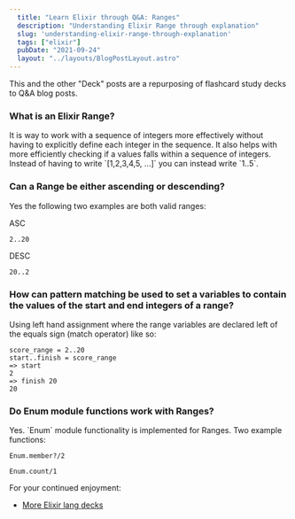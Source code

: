 ```yaml
---
  title: "Learn Elixir through Q&A: Ranges"
  description: "Understanding Elixir Range through explanation"
  slug: 'understanding-elixir-range-through-explanation'
  tags: ["elixir"]
  pubDate: "2021-09-24"
  layout: "../layouts/BlogPostLayout.astro"
---
```


This and the other "Deck" posts are a repurposing of flashcard study decks to Q&A blog posts. 

<h3>What is an Elixir Range?</h3>
It is way to work with a sequence of integers more effectively without having to explicitly define each integer in the sequence. It also helps with more efficiently checking if a values falls within a sequence of integers. Instead of having to write `[1,2,3,4,5, ...]` you can instead write `1..5`.


<h3>Can a Range be either ascending or descending?</h3>
Yes the following two examples are both valid ranges: 

ASC
```
2..20
``` 

DESC
```
20..2
```


<h3>How can pattern matching be used to set a variables to contain the values of the start and end integers of a range?</h3>
Using left hand assignment where the range variables are declared left of the equals sign (match operator) like so: 

```
score_range = 2..20 
start..finish = score_range 
=> start
2
=> finish 20
20
```


<h3>Do Enum module functions work with Ranges?</h3>
Yes. `Enum` module functionality is implemented for Ranges. Two example functions: 

```
Enum.member?/2
``` 

```
Enum.count/1
```

For your continued enjoyment:
- [More Elixir lang decks](https://www.devdecks.io/tags/elixir-deck)
